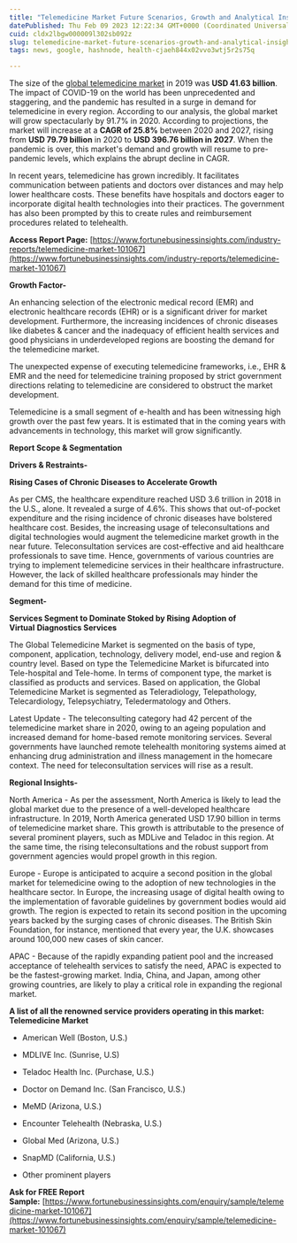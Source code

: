 ```yaml
---
title: "Telemedicine Market Future Scenarios, Growth and Analytical Insights – 2027"
datePublished: Thu Feb 09 2023 12:22:34 GMT+0000 (Coordinated Universal Time)
cuid: cldx2lbgw000009l302sb092z
slug: telemedicine-market-future-scenarios-growth-and-analytical-insights-2027
tags: news, google, hashnode, health-cjaeh844x02vvo3wtj5r2s75q

---
```


The size of the [global telemedicine market](https://www.fortunebusinessinsights.com/industry-reports/telemedicine-market-101067) in 2019 was **USD 41.63 billion**. The impact of COVID-19 on the world has been unprecedented and staggering, and the pandemic has resulted in a surge in demand for telemedicine in every region. According to our analysis, the global market will grow spectacularly by 91.7% in 2020. According to projections, the market will increase at a **CAGR of 25.8%** between 2020 and 2027, rising from **USD 79.79 billion** in 2020 to **USD 396.76 billion in 2027**. When the pandemic is over, this market's demand and growth will resume to pre-pandemic levels, which explains the abrupt decline in CAGR.

In recent years, telemedicine has grown incredibly. It facilitates communication between patients and doctors over distances and may help lower healthcare costs. These benefits have hospitals and doctors eager to incorporate digital health technologies into their practices. The government has also been prompted by this to create rules and reimbursement procedures related to telehealth.

**Access Report Page:** [https://www.fortunebusinessinsights.com/industry-reports/telemedicine-market-101067](https://www.fortunebusinessinsights.com/industry-reports/telemedicine-market-101067)

**Growth Factor-**

An enhancing selection of the electronic medical record (EMR) and electronic healthcare records (EHR) or is a significant driver for market development. Furthermore, the increasing incidences of chronic diseases like diabetes & cancer and the inadequacy of efficient health services and good physicians in underdeveloped regions are boosting the demand for the telemedicine market.

The unexpected expense of executing telemedicine frameworks, i.e., EHR & EMR and the need for telemedicine training proposed by strict government directions relating to telemedicine are considered to obstruct the market development.

Telemedicine is a small segment of e-health and has been witnessing high growth over the past few years. It is estimated that in the coming years with advancements in technology, this market will grow significantly.

**Report Scope & Segmentation**

**Drivers & Restraints-**

**Rising Cases of Chronic Diseases to Accelerate Growth**

As per CMS, the healthcare expenditure reached USD 3.6 trillion in 2018 in the U.S., alone. It revealed a surge of 4.6%. This shows that out-of-pocket expenditure and the rising incidence of chronic diseases have bolstered healthcare cost. Besides, the increasing usage of teleconsultations and digital technologies would augment the telemedicine market growth in the near future. Teleconsultation services are cost-effective and aid healthcare professionals to save time. Hence, governments of various countries are trying to implement telemedicine services in their healthcare infrastructure. However, the lack of skilled healthcare professionals may hinder the demand for this time of medicine.

**Segment-**

**Services Segment to Dominate Stoked by Rising Adoption of Virtual** **Diagnostics Services**

The Global Telemedicine Market is segmented on the basis of type, component, application, technology, delivery model, end-use and region & country level. Based on type the Telemedicine Market is bifurcated into Tele-hospital and Tele-home. In terms of component type, the market is classified as products and services. Based on application, the Global Telemedicine Market is segmented as Teleradiology, Telepathology, Telecardiology, Telepsychiatry, Teledermatology and Others.

Latest Update - The teleconsulting category had 42 percent of the telemedicine market share in 2020, owing to an ageing population and increased demand for home-based remote monitoring services. Several governments have launched remote telehealth monitoring systems aimed at enhancing drug administration and illness management in the homecare context. The need for teleconsultation services will rise as a result.

**Regional Insights-**

North America - As per the assessment, North America is likely to lead the global market due to the presence of a well-developed healthcare infrastructure. In 2019, North America generated USD 17.90 billion in terms of telemedicine market share. This growth is attributable to the presence of several prominent players, such as MDLive and Teladoc in this region. At the same time, the rising teleconsultations and the robust support from government agencies would propel growth in this region.

Europe - Europe is anticipated to acquire a second position in the global market for telemedicine owing to the adoption of new technologies in the healthcare sector. In Europe, the increasing usage of digital health owing to the implementation of favorable guidelines by government bodies would aid growth. The region is expected to retain its second position in the upcoming years backed by the surging cases of chronic diseases. The British Skin Foundation, for instance, mentioned that every year, the U.K. showcases around 100,000 new cases of skin cancer.

APAC - Because of the rapidly expanding patient pool and the increased acceptance of telehealth services to satisfy the need, APAC is expected to be the fastest-growing market. India, China, and Japan, among other growing countries, are likely to play a critical role in expanding the regional market.

**A list of all the renowned service providers operating in this market: Telemedicine Market**

* American Well (Boston, U.S.)
    
* MDLIVE Inc. (Sunrise, U.S)
    
* Teladoc Health Inc. (Purchase, U.S.)
    
* Doctor on Demand Inc. (San Francisco, U.S.)
    
* MeMD (Arizona, U.S.)
    
* Encounter Telehealth (Nebraska, U.S.)
    
* Global Med (Arizona, U.S.)
    
* SnapMD (California, U.S.)
    
* Other prominent players
    

**Ask for FREE Report Sample:** [https://www.fortunebusinessinsights.com/enquiry/sample/telemedicine-market-101067](https://www.fortunebusinessinsights.com/enquiry/sample/telemedicine-market-101067)